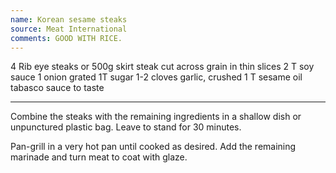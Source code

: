 ```yaml
---
name: Korean sesame steaks
source: Meat International
comments: GOOD WITH RICE.
---
```


4 Rib eye steaks or 500g skirt steak cut across grain in thin slices
2 T soy sauce
1 onion grated
1T sugar
1-2 cloves garlic, crushed
1 T sesame oil
tabasco sauce to taste

---

Combine the steaks with the remaining ingredients in a shallow dish or unpunctured plastic bag.  Leave to stand for 30 minutes.  

Pan-grill in a very hot pan until cooked as desired.  Add the remaining marinade and turn meat to coat with glaze.

